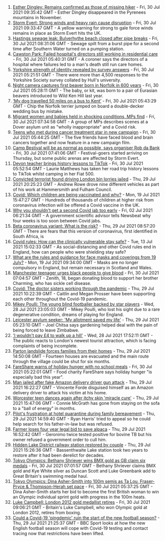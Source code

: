 1. [Esther Dingley: Remains confirmed as those of missing hiker](https://www.bbc.co.uk/news/uk-england-tyne-58022860) - Fri, 30 Jul 2021 09:35:42 GMT - Esther Dingley disappeared in the Pyrenees mountains in November.
2. [Storm Evert: Strong winds and heavy rain cause disruption](https://www.bbc.co.uk/news/uk-england-cornwall-58022839) - Fri, 30 Jul 2021 09:33:47 GMT - A yellow warning for strong to gale force winds remains in place as Storm Evert hits the UK.
3. [Hastings sewage leak: Bulverhythe beach closed after pipe breaks](https://www.bbc.co.uk/news/uk-england-sussex-58023211) - Fri, 30 Jul 2021 08:31:06 GMT - Sewage spilt from a burst pipe for a second time after Southern Water turned on a pumping station.
4. [Cawston Park: Failed hospital's directors still working in residential care](https://www.bbc.co.uk/news/uk-england-norfolk-57944572) - Fri, 30 Jul 2021 05:40:31 GMT - A coroner says the directors of a hospital where failures led to a man's death still run care homes.
5. [Yorkshire strength of identity revealed by survey answers](https://www.bbc.co.uk/news/uk-england-humber-57998638) - Fri, 30 Jul 2021 05:21:51 GMT - There were more than 4,500 responses to the Yorkshire Society survey collated by Hull's university.
6. [Night camera captures first beaver born in Norfolk in 600 years](https://www.bbc.co.uk/news/uk-england-norfolk-58011639) - Fri, 30 Jul 2021 05:28:11 GMT - The baby, or kit, was born to a pair of Eurasian beavers introduced to Wild Ken Hill last year.
7. [‘My dog travelled 50 miles on a bus to Kent’](https://www.bbc.co.uk/news/uk-england-london-58013312) - Fri, 30 Jul 2021 05:43:29 GMT - Chip the Norfolk terrier jumped on board a double-decker wedding bus by mistake.
8. [Migrant women and babies held in shocking conditions, MPs find](https://www.bbc.co.uk/news/uk-58019981) - Fri, 30 Jul 2021 07:34:58 GMT - A group of MPs describes scenes at a Dover asylum unit as "wholly inappropriate" and a Covid risk.
9. [Teens who met during cancer treatment star in new campaign](https://www.bbc.co.uk/news/uk-england-birmingham-58015307) - Fri, 30 Jul 2021 05:44:25 GMT - The five friends have faced blood and brain cancers together and now feature in a new campaign film.
10. [Camp Bestival will be as normal as possible, says organiser Rob da Bank](https://www.bbc.co.uk/news/uk-england-dorset-58023222) - Fri, 30 Jul 2021 07:41:06 GMT - Festival-goers started arriving on Thursday, but some public arenas are affected by Storm Evert.
11. [Devon teacher brings history lessons to TikTok](https://www.bbc.co.uk/news/uk-england-devon-58015327) - Fri, 30 Jul 2021 05:52:54 GMT - Laurie Matthews has taken her road trip history lessons to TikTok whilst camping in her Fiat 500.
12. [Convicted terrorist found driving London bin lorries jailed](https://www.bbc.co.uk/news/uk-england-london-58017388) - Thu, 29 Jul 2021 20:25:23 GMT - Andrew Rowe drove nine different vehicles as part of his work at Hammersmith and Fulham Council.
13. [Covid: Which children are being vaccinated and why?](https://www.bbc.co.uk/news/health-57888429) - Mon, 19 Jul 2021 15:47:27 GMT - Hundreds of thousands of children at higher risk from coronavirus infection will be offered a Covid vaccine in the UK.
14. [Why you shouldn't get a second Covid jab too early](https://www.bbc.co.uk/news/newsbeat-57682233) - Fri, 02 Jul 2021 06:21:34 GMT - A government scientific advisor tells Newsbeat why four weeks is too soon between Covid jabs.
15. [Beta coronavirus variant: What is the risk?](https://www.bbc.co.uk/news/health-55534727) - Thu, 29 Jul 2021 08:57:20 GMT - There are fears that this version of coronavirus, first identified in South Africa, is
16. [Covid rules: How can the clinically vulnerable stay safe?](https://www.bbc.co.uk/news/health-51997151) - Tue, 13 Jul 2021 15:02:33 GMT - As social-distancing and other Covid rules end in England, how can people who were shielding stay safe?
17. [What are the rules and guidance for face masks and coverings from 19 July?](https://www.bbc.co.uk/news/health-51205344) - Mon, 19 Jul 2021 09:34:00 GMT - Masks are no longer compulsory in England, but remain necessary in Scotland and Wales.
18. [Manchester teenager urges black people to give blood](https://www.bbc.co.uk/news/uk-england-manchester-58014249) - Fri, 30 Jul 2021 07:04:57 GMT - Zenith, 18, began donating blood to support her brother Charming, who has sickle cell disease.
19. [Covid: The doctor sisters working through the pandemic](https://www.bbc.co.uk/news/uk-england-devon-58011779) - Thu, 29 Jul 2021 10:22:39 GMT - Caitlín and Megan Prosser have been supporting each other throughout the Covid-19 pandemic.
20. [Mikey Poulli: The young blind footballer backed by star players](https://www.bbc.co.uk/news/uk-england-london-57987451) - Wed, 28 Jul 2021 23:05:03 GMT - Mikey Poulli, who lost his sight due to a rare degenerative condition, dreams of playing for England.
21. [Leicester asylum seeker: 'My allotment saved my life'](https://www.bbc.co.uk/news/uk-england-leicestershire-57931064) - Thu, 29 Jul 2021 05:23:10 GMT - Joel Chitsa says gardening helped deal with the pain of being forced to leave Zimbabwe.
22. ['I wouldn't pay £4 to walk up a hill'](https://www.bbc.co.uk/news/uk-england-london-58001770) - Wed, 28 Jul 2021 17:52:11 GMT - The public reacts to London's newest tourist attraction, which is facing complaints of being incomplete.
23. [Parton landslide forces families from their homes](https://www.bbc.co.uk/news/uk-england-cumbria-58011466) - Thu, 29 Jul 2021 14:50:08 GMT - Fourteen houses are evacuated and the main route through the village could be shut for six months.
24. [FareShare warns of holiday hunger with no school meals](https://www.bbc.co.uk/news/uk-england-bristol-57925896) - Fri, 30 Jul 2021 05:22:01 GMT - Food charity FareShare says holiday hunger "is especially bad this year".
25. [Man jailed after fake Amazon delivery driver gun attack](https://www.bbc.co.uk/news/uk-england-london-58017379) - Thu, 29 Jul 2021 16:22:27 GMT - Vincente Forde disguised himself as an Amazon delivery driver to attack his victim at his home.
26. [Worcester teen dances again after itchy skin 'miracle cure'](https://www.bbc.co.uk/news/uk-england-hereford-worcester-58016969) - Thu, 29 Jul 2021 15:47:06 GMT - Connie McGrath has gone from staying on the sofa to a "ball of energy" in months.
27. [Pilot's frustration at hotel quarantine during family bereavement](https://www.bbc.co.uk/news/uk-england-58011922) - Thu, 29 Jul 2021 14:59:40 GMT - Ryan Harris' tried to appeal so he could help search for his father-in-law but was refused.
28. [Farmer loses four year legal bid to save alpaca](https://www.bbc.co.uk/news/uk-england-gloucestershire-57997877) - Thu, 29 Jul 2021 16:52:42 GMT - Geronimo twice tested positive for bovine TB but his owner refused a government order to cull him.
29. [Hidden Lake District railway station restored by couple](https://www.bbc.co.uk/news/uk-england-cumbria-58014752) - Thu, 29 Jul 2021 15:26:36 GMT - Bassenthwaite Lake station took two years to restore after it had been derelict for decades.
30. [Tokyo Olympics: Bethany Shriever wins BMX gold as GB claim six medals](https://www.bbc.co.uk/sport/olympics/58022228) - Fri, 30 Jul 2021 07:01:57 GMT - Bethany Shriever claims BMX gold and Kye White silver as Duncan Scott and Luke Greenbank add to Great Britain's swimming medal haul.
31. [Tokyo Olympics: Dina Asher-Smith into 100m semis as Ta Lou, Fraser-Pryce & Thompson-Herah set pace](https://www.bbc.co.uk/sport/olympics/58021977) - Fri, 30 Jul 2021 05:37:25 GMT - Dina Asher-Smith starts her bid to become the first British woman to win an Olympic individual sprint gold with progress in the 100m heats.
32. [Luke Campbell: London 2012 gold medallist retires](https://www.bbc.co.uk/sport/boxing/58000922) - Fri, 30 Jul 2021 09:06:21 GMT - Britain's Luke Campbell, who won Olympic gold at London 2012, retires from boxing.
33. [Could a Covid-19 'pingdemic' ruin the start of the new football season?](https://www.bbc.co.uk/sport/football/58018981) - Thu, 29 Jul 2021 21:25:37 GMT - BBC Sport looks at how the new English football season will cope with Covid-19 testing and contact tracing now that restrictions have been lifted.
